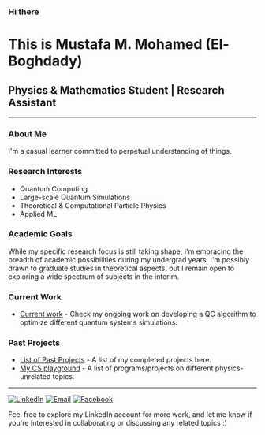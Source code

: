 ### Hi there

# This is Mustafa M. Mohamed (El-Boghdady)

## Physics & Mathematics Student | Research Assistant 

---

### About Me

I'm a casual learner committed to perpetual understanding of things.  

### Research Interests

- Quantum Computing 
- Large-scale Quantum Simulations
- Theoretical & Computational Particle Physics 
- Applied ML 

### Academic Goals

While my specific research focus is still taking shape, I'm embracing the breadth of academic possibilities during my undergrad years. I'm possibly drawn to graduate studies in theoretical aspects, but I remain open to exploring a wide spectrum of subjects in the interim.

### Current Work

- [Current work](#current-projects-repo-link) - Check my ongoing work on developing a QC algorithm to optimize different quantum systems simulations.

### Past Projects

- [List of Past Projects](https://github.com/stars/m-boghdady/lists/comp-physics-applied-ml) - A list of my completed projects here.
- [My CS playground](https://github.com/stars/m-boghdady/lists/cs) - A list of programs/projects on different physics-unrelated topics.

---

[![LinkedIn](https://img.icons8.com/color/48/000000/linkedin.png)](https://www.linkedin.com/in/mustafa-m-mohamed-el-boghdady) [![Email](https://img.icons8.com/color/48/000000/email-sign.png)](mailto:mustafa_elboghdady@aucegypt.edu) [![Facebook](https://img.icons8.com/color/48/000000/facebook.png)](https://www.facebook.com/bo8daady)

Feel free to explore my LinkedIn account for more work, and let me know if you're interested in collaborating or discussing any related topics :) 



